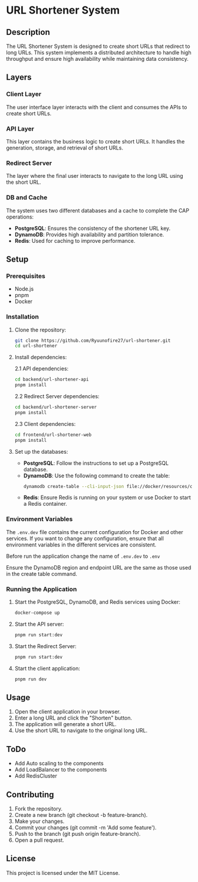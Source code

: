 # URL Shortener System

## Description

The URL Shortener System is designed to create short URLs that redirect to long URLs. This system implements a distributed architecture to handle high throughput and ensure high availability while maintaining data consistency.

## Layers

### Client Layer

The user interface layer interacts with the client and consumes the APIs to create short URLs.

### API Layer

This layer contains the business logic to create short URLs. It handles the generation, storage, and retrieval of short URLs.

### Redirect Server

The layer where the final user interacts to navigate to the long URL using the short URL.

### DB and Cache

The system uses two different databases and a cache to complete the CAP operations:
- **PostgreSQL**: Ensures the consistency of the shortener URL key.
- **DynamoDB**: Provides high availability and partition tolerance.
- **Redis**: Used for caching to improve performance.

## Setup

### Prerequisites

- Node.js
- pnpm
- Docker

### Installation

1. Clone the repository:
    ```sh
    git clone https://github.com/Ryuunofire27/url-shortener.git
    cd url-shortener
    ```

2. Install dependencies:

   2.1 API dependencies:

   ```sh
   cd backend/url-shortener-api
   pnpm install
   ```

   2.2 Redirect Server dependencies:

   ```sh
   cd backend/url-shortener-server
   pnpm install
   ```

   2.3 Client dependencies:

   ```sh
   cd frontend/url-shortener-web
   pnpm install
   ```

4. Set up the databases:
    - **PostgreSQL**: Follow the instructions to set up a PostgreSQL database.
    - **DynamoDB**: Use the following command to create the table:
        ```sh
        dynamodb create-table --cli-input-json file://docker/resources/create-table.json --region local --endpoint-url http://localhost:8000
        ```
    - **Redis**: Ensure Redis is running on your system or use Docker to start a Redis container.

### Environment Variables

The `.env.dev` file contains the current configuration for Docker and other services. If you want to change any configuration, ensure that all environment variables in the different services are consistent.

Before run the application change the name of `.env.dev` to `.env`

Ensure the DynamoDB region and endpoint URL are the same as those used in the create table command.

### Running the Application

1. Start the PostgreSQL, DynamoDB, and Redis services using Docker:
    ```sh
    docker-compose up
    ```

2. Start the API server:
    ```sh
    pnpm run start:dev
    ```

3. Start the Redirect Server:
    ```sh
    pnpm run start:dev
    ```

4. Start the client application:
    ```sh
    pnpm run dev
    ```

## Usage

1. Open the client application in your browser.
2. Enter a long URL and click the "Shorten" button.
3. The application will generate a short URL.
4. Use the short URL to navigate to the original long URL.

## ToDo

- Add Auto scaling to the components
- Add LoadBalancer to the components
- Add RedisCluster



## Contributing

1. Fork the repository.
2. Create a new branch (git checkout -b feature-branch).
3. Make your changes.
4. Commit your changes (git commit -m 'Add some feature').
5. Push to the branch (git push origin feature-branch).
6. Open a pull request.

## License
This project is licensed under the MIT License.
